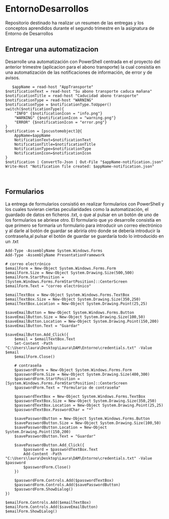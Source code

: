 # EntornoDesarrollos
Repositorio destinado ha realizar un resumen de las entregas y los conceptos aprendidos durante el segundo trimestre en la asignatura de Entorno de Desarrollos
<br><h2>Entregar una automatizacion</h2>
Desarrolle una automatización con PowerShell centrada en el proyecto del anterior trimestre (aplicacion para el abono transporte) la cual consistía en una automatización de las notificaciones de información, de error y de avisos. 
````
   $appName = read-host "AppTransporte"
$notificationText = read-host "Su abono transporte caduca mañana"
$notificationTitle = read-host "Caducidad abono transporte"
$notificationType = read-host "WARNING"
$notificationType = $notificationType.ToUpper()
switch($notificationType){
    "INFO" {$notificationIcon = "info.png"}
    "WARNING" {$notificationIcon = "warning.png"}
    "ERROR" {$notificationIcon = "error.png"}
}
$notification = [pscustomobject]@{
    AppName=$appName
    NotificationText=$notificationText
    NotificationTitle=$notificationTitle
    NotificationType=$notificationType
    NotificationIcon=$notificationIcon
}
$notification | ConvertTo-Json | Out-File "$appName-notification.json"
Write-Host "Notification file created: $appName-notification.json"
````
<br><h2>Formularios</h2>
La entrega de formularios consistió en realizar formularios con PowerShell y los cuales tuvieran ciertas peculiaridades como la automatización, el guardado de datos en ficheros .txt, o que al pulsar en un botón de uno de los formularios se abriese otro.
El formulario que yo desarrolle consistía en que primero se formaría un formulario para introducir un correo electrónico y al darle al botón de guardar se abriría otro donde se debería introducir la contraseña,al pulsar el botón de guardar se guardaría todo lo introducido en un .txt
````
Add-Type -AssemblyName System.Windows.Forms
Add-Type -AssemblyName PresentationFramework

# correo electrónico
$emailForm = New-Object System.Windows.Forms.Form
$emailForm.Size = New-Object System.Drawing.Size(500,500)
$emailForm.StartPosition = [System.Windows.Forms.FormStartPosition]::CenterScreen
$emailForm.Text = "correo electrónico"

$emailTextBox = New-Object System.Windows.Forms.TextBox
$emailTextBox.Size = New-Object System.Drawing.Size(350,250)
$emailTextBox.Location = New-Object System.Drawing.Point(25,25)

$saveEmailButton = New-Object System.Windows.Forms.Button
$saveEmailButton.Size = New-Object System.Drawing.Size(100,50)
$saveEmailButton.Location = New-Object System.Drawing.Point(150,200)
$saveEmailButton.Text = "Guardar"

$saveEmailButton.Add_Click({
    $email = $emailTextBox.Text
    Set-Content -Path "C:\Users\laura\Desktop\Laura\DAM\Entorno\credentials.txt" -Value $email
    $emailForm.Close()

    # contraseña
    $passwordForm = New-Object System.Windows.Forms.Form
    $passwordForm.Size = New-Object System.Drawing.Size(400,300)
    $passwordForm.StartPosition = [System.Windows.Forms.FormStartPosition]::CenterScreen
    $passwordForm.Text = "Formulario de contraseña"

    $passwordTextBox = New-Object System.Windows.Forms.TextBox
    $passwordTextBox.Size = New-Object System.Drawing.Size(350,250)
    $passwordTextBox.Location = New-Object System.Drawing.Point(25,25)
    $passwordTextBox.PasswordChar = "*"

    $savePasswordButton = New-Object System.Windows.Forms.Button
    $savePasswordButton.Size = New-Object System.Drawing.Size(100,50)
    $savePasswordButton.Location = New-Object System.Drawing.Point(150,200)
    $savePasswordButton.Text = "Guardar"

    $savePasswordButton.Add_Click({
        $password = $passwordTextBox.Text
        Add-Content -Path "C:\Users\laura\Desktop\Laura\DAM\Entorno\credentials.txt" -Value $password
        $passwordForm.Close()
    })

    $passwordForm.Controls.Add($passwordTextBox)
    $passwordForm.Controls.Add($savePasswordButton)
    $passwordForm.ShowDialog()
})

$emailForm.Controls.Add($emailTextBox)
$emailForm.Controls.Add($saveEmailButton)
$emailForm.ShowDialog()
````
